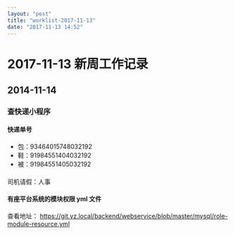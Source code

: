 ```yaml
---
layout: "post"
title: "worklist-2017-11-13"
date: "2017-11-13 14:52"
---
```


# 2017-11-13 新周工作记录

## 2014-11-14

### 查快递小程序

#### 快递单号

- 包：93464015748032192
- 鞋：91984551404032192
- 被：91984551405032192


####
司机请假：人事

#### 有座平台系统的模块权限 yml 文件

查看地址：
https://git.yz.local/backend/webservice/blob/master/mysql/role-module-resource.yml
